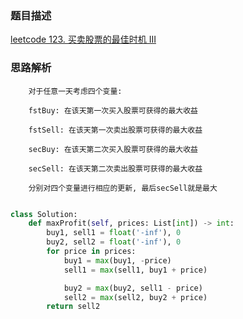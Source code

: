 ### 题目描述

[leetcode 123. 买卖股票的最佳时机 III](https://leetcode-cn.com/problems/best-time-to-buy-and-sell-stock-iii/)

### 思路解析


        对于任意一天考虑四个变量:
        
        fstBuy: 在该天第一次买入股票可获得的最大收益 
        
        fstSell: 在该天第一次卖出股票可获得的最大收益
        
        secBuy: 在该天第二次买入股票可获得的最大收益
        
        secSell: 在该天第二次卖出股票可获得的最大收益
        
        分别对四个变量进行相应的更新, 最后secSell就是最大

```python

class Solution:
    def maxProfit(self, prices: List[int]) -> int:
        buy1, sell1 = float('-inf'), 0
        buy2, sell2 = float('-inf'), 0
        for price in prices:
            buy1 = max(buy1, -price)
            sell1 = max(sell1, buy1 + price)

            buy2 = max(buy2, sell1 - price)
            sell2 = max(sell2, buy2 + price)
        return sell2



```
